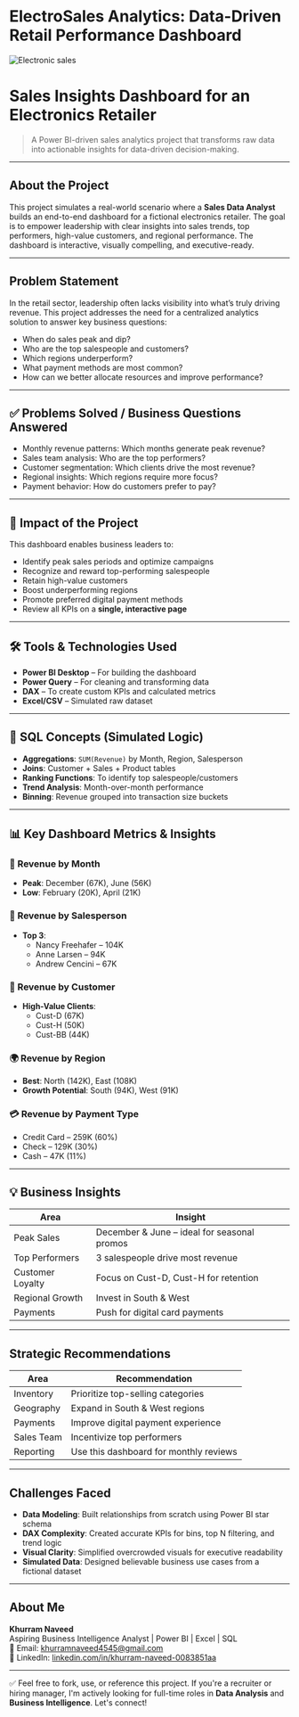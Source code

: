 # ElectroSales Analytics: Data-Driven Retail Performance Dashboard  

![Electronic sales](https://github.com/user-attachments/assets/1d03a5ee-beb1-4043-a2db-7852f4842d46)

# Sales Insights Dashboard for an Electronics Retailer

> A Power BI-driven sales analytics project that transforms raw data into actionable insights for data-driven decision-making.

---

## About the Project

This project simulates a real-world scenario where a **Sales Data Analyst** builds an end-to-end dashboard for a fictional electronics retailer. The goal is to empower leadership with clear insights into sales trends, top performers, high-value customers, and regional performance. The dashboard is interactive, visually compelling, and executive-ready.

---

## Problem Statement

In the retail sector, leadership often lacks visibility into what’s truly driving revenue. This project addresses the need for a centralized analytics solution to answer key business questions:

- When do sales peak and dip?
- Who are the top salespeople and customers?
- Which regions underperform?
- What payment methods are most common?
- How can we better allocate resources and improve performance?

---

## ✅ Problems Solved / Business Questions Answered

- Monthly revenue patterns: Which months generate peak revenue?
- Sales team analysis: Who are the top performers?
- Customer segmentation: Which clients drive the most revenue?
- Regional insights: Which regions require more focus?
- Payment behavior: How do customers prefer to pay?

---

## 🌟 Impact of the Project

This dashboard enables business leaders to:

- Identify peak sales periods and optimize campaigns
- Recognize and reward top-performing salespeople
- Retain high-value customers
- Boost underperforming regions
- Promote preferred digital payment methods
- Review all KPIs on a **single, interactive page**

---

## 🛠 Tools & Technologies Used

- **Power BI Desktop** – For building the dashboard
- **Power Query** – For cleaning and transforming data
- **DAX** – To create custom KPIs and calculated metrics
- **Excel/CSV** – Simulated raw dataset

---

## 🧮 SQL Concepts (Simulated Logic)

- **Aggregations**: `SUM(Revenue)` by Month, Region, Salesperson
- **Joins**: Customer + Sales + Product tables
- **Ranking Functions**: To identify top salespeople/customers
- **Trend Analysis**: Month-over-month performance
- **Binning**: Revenue grouped into transaction size buckets

---

## 📊 Key Dashboard Metrics & Insights

### 📆 Revenue by Month
- **Peak**: December (67K), June (56K)
- **Low**: February (20K), April (21K)

### 👥 Revenue by Salesperson
- **Top 3**:
  - Nancy Freehafer – 104K
  - Anne Larsen – 94K
  - Andrew Cencini – 67K

### 🧍 Revenue by Customer
- **High-Value Clients**:
  - Cust-D (67K)
  - Cust-H (50K)
  - Cust-BB (44K)

### 🌍 Revenue by Region
- **Best**: North (142K), East (108K)
- **Growth Potential**: South (94K), West (91K)

### 💳 Revenue by Payment Type
- Credit Card – 259K (60%)
- Check – 129K (30%)
- Cash – 47K (11%)

---

## 💡 Business Insights

| Area | Insight |
|------|---------|
| Peak Sales | December & June – ideal for seasonal promos |
| Top Performers | 3 salespeople drive most revenue |
| Customer Loyalty | Focus on Cust-D, Cust-H for retention |
| Regional Growth | Invest in South & West |
| Payments | Push for digital card payments |

---

## Strategic Recommendations

| Area | Recommendation |
|------|----------------|
| Inventory | Prioritize top-selling categories |
| Geography | Expand in South & West regions |
| Payments | Improve digital payment experience |
| Sales Team | Incentivize top performers |
| Reporting | Use this dashboard for monthly reviews |

---

## Challenges Faced

- **Data Modeling**: Built relationships from scratch using Power BI star schema
- **DAX Complexity**: Created accurate KPIs for bins, top N filtering, and trend logic
- **Visual Clarity**: Simplified overcrowded visuals for executive readability
- **Simulated Data**: Designed believable business use cases from a fictional dataset

---

## About Me

**Khurram Naveed**  
Aspiring Business Intelligence Analyst | Power BI | Excel | SQL  
📧 Email: khurramnaveed4545@gmail.com  
🔗 LinkedIn: [linkedin.com/in/khurram-naveed-0083851aa](https://www.linkedin.com/in/khurram-naveed-0083851aa/)

---

✅ Feel free to fork, use, or reference this project. If you're a recruiter or hiring manager, I'm actively looking for full-time roles in **Data Analysis** and **Business Intelligence**. Let's connect!





